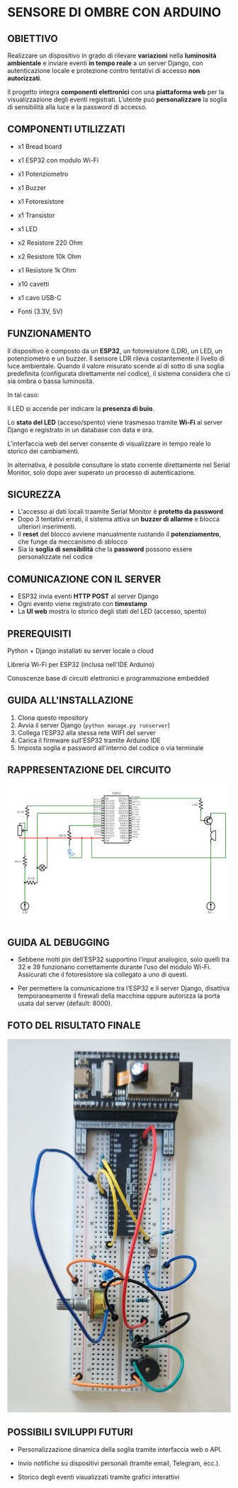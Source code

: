 # SENSORE DI OMBRE CON ARDUINO

## OBIETTIVO

Realizzare un dispositivo in grado di rilevare **variazioni** nella **luminosità ambientale** e inviare eventi **in tempo reale** a un server Django, con autenticazione locale e protezione contro tentativi di accesso **non autorizzati**.

Il progetto integra **componenti elettronici** con una **piattaforma web** per la visualizzazione degli eventi registrati. L’utente può **personalizzare** la soglia di sensibilità alla luce e la password di accesso.

## COMPONENTI UTILIZZATI

- x1 Bread board

- x1 ESP32 con modulo Wi-Fi

- x1 Potenziometro

- x1 Buzzer

- x1 Fotoresistore

- x1 Transistor

- x1 LED

- x2 Resistore 220 Ohm
  
- x2 Resistore 10k Ohm

- x1 Resistore 1k Ohm

- x10 cavetti

- x1 cavo USB-C

- Fonti (3.3V, 5V)


## FUNZIONAMENTO

Il dispositivo è composto da un **ESP32**, un fotoresistore (LDR), un LED, un potenziometro e un buzzer. Il sensore LDR rileva costantemente il livello di luce ambientale. Quando il valore misurato scende al di sotto di una soglia predefinita (configurata direttamente nel codice), il sistema considera che ci sia ombra o bassa luminosità.

In tal caso:

Il LED si accende per indicare la **presenza di buio**.

Lo **stato del LED** (acceso/spento) viene trasmesso tramite **Wi-Fi** al server Django e registrato in un database con data e ora.

L’interfaccia web del server consente di visualizzare in tempo reale lo storico dei cambiamenti.

In alternativa, è possibile consultare lo stato corrente direttamente nel Serial Monitor, solo dopo aver superato un processo di autenticazione.

## SICUREZZA

- L'accesso ai dati locali traamite Serial Monitor è **protetto da password**
- Dopo 3 tentativi errati, il sistema attiva un **buzzer di allarme** e blocca ulteriori inserimenti.
- Il **reset** del blocco avviene manualmente ruotando il **potenziomentro**, che funge da meccanismo di sblocco
- Sia la **soglia di sensibilità** che la **password** possono essere personalizzate nel codice

## COMUNICAZIONE CON IL SERVER

- ESP32 invia eventi **HTTP POST** al server Django
- Ogni evento viene registrato con **timestamp**
- La **UI web** mostra lo storico degli stati del LED (accesso, spento)

## PREREQUISITI

Python + Django installati su server locale o cloud

Libreria Wi-Fi per ESP32 (inclusa nell'IDE Arduino)

Conoscenze base di circuiti elettronici e programmazione embedded

## GUIDA ALL'INSTALLAZIONE

1. Clona questo repository
2. Avvia il server Django (`python manage.py runserver`)
3. Collega l’ESP32 alla stessa rete WIFI del server
4. Carica il firmware sull'ESP32 tramite Arduino IDE
5. Imposta soglia e password all'interno del codice o via terminale

## RAPPRESENTAZIONE DEL CIRCUITO

![Circuito](circuit.png)

## GUIDA AL DEBUGGING

- Sebbene molti pin dell’ESP32 supportino l’input analogico, solo quelli tra 32 e 39 funzionano correttamente durante l’uso del modulo Wi-Fi. Assicurati che il fotoresistore sia collegato a uno di questi.

- Per permettere la comunicazione tra l’ESP32 e il server Django, disattiva temporaneamente il firewall della macchina oppure autorizza la porta usata dal server (default: 8000).

## FOTO DEL RISULTATO FINALE
![Arduino](Foto_Arduino.jpg)

## POSSIBILI SVILUPPI FUTURI

- Personalizzazione dinamica della soglia tramite interfaccia web o API.

- Invio notifiche su dispositivi personali (tramite email, Telegram, ecc.).

- Storico degli eventi visualizzati tramite grafici interattivi
